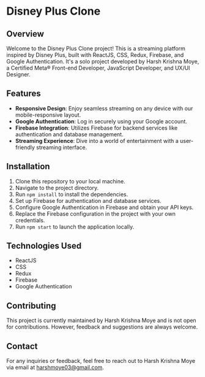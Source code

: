 # Disney Plus Clone

## Overview
Welcome to the Disney Plus Clone project! This is a streaming platform inspired by Disney Plus, built with ReactJS, CSS, Redux, Firebase, and Google Authentication. It's a solo project developed by Harsh Krishna Moye, a Certified Meta® Front-end Developer, JavaScript Developer, and UX/UI Designer.

## Features
- **Responsive Design**: Enjoy seamless streaming on any device with our mobile-responsive layout.
- **Google Authentication**: Log in securely using your Google account.
- **Firebase Integration**: Utilizes Firebase for backend services like authentication and database management.
- **Streaming Experience**: Dive into a world of entertainment with a user-friendly streaming interface.

## Installation
1. Clone this repository to your local machine.
2. Navigate to the project directory.
3. Run `npm install` to install the dependencies.
4. Set up Firebase for authentication and database services.
5. Configure Google Authentication in Firebase and obtain your API keys.
6. Replace the Firebase configuration in the project with your own credentials.
7. Run `npm start` to launch the application locally.

## Technologies Used
- ReactJS
- CSS
- Redux
- Firebase
- Google Authentication

## Contributing
This project is currently maintained by Harsh Krishna Moye and is not open for contributions. However, feedback and suggestions are always welcome.

## Contact
For any inquiries or feedback, feel free to reach out to Harsh Krishna Moye via email at [harshmoye03@gmail.com](mailto:harshmoye03@gmail.com).
